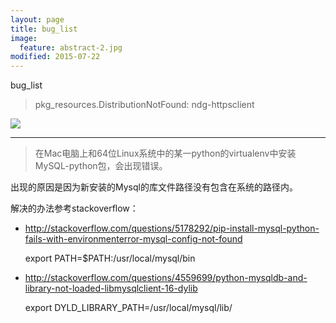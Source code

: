 ```yaml
---
layout: page
title: bug_list
image:
  feature: abstract-2.jpg
modified: 2015-07-22
---
```


bug_list

> pkg_resources.DistributionNotFound: ndg-httpsclient

![](http://7u2n3n.com1.z0.glb.clouddn.com/images/bug_pip_update.png)

-----

> 在Mac电脑上和64位Linux系统中的某一python的virtualenv中安装MySQL-python包，会出现错误。

出现的原因是因为新安装的Mysql的库文件路径没有包含在系统的路径内。

解决的办法参考stackoverflow：

- http://stackoverflow.com/questions/5178292/pip-install-mysql-python-fails-with-environmenterror-mysql-config-not-found

	export PATH=$PATH:/usr/local/mysql/bin

- http://stackoverflow.com/questions/4559699/python-mysqldb-and-library-not-loaded-libmysqlclient-16-dylib

	export DYLD_LIBRARY_PATH=/usr/local/mysql/lib/